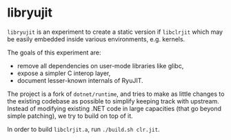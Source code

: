 # libryujit
`libryujit` is an experiment to create a static version if `libclrjit` which may be easily embedded inside various environments, e.g. kernels.

The goals of this experiment are:
- remove all dependencies on user-mode libraries like glibc,
- expose a simpler C interop layer,
- document lesser-known internals of RyuJIT.

The project is a fork of `dotnet/runtime`, and tries to make as little changes to the existing codebase as possible to simplify keeping track with upstream. Instead of modifying existing .NET code in large capacities (that go beyond simple patching), we try to build on top of it.

In order to build `libclrjit.a`, run `./build.sh clr.jit`.

